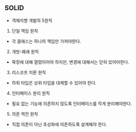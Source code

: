 ## SOLID
- 객체지향 개발의 5원칙

1. 단일 책임 원칙
- 각 클래스는 하나의 책임만 가져야한다.

2. 개방-폐쇄 원칙
- 확장에 대해 열렸이어야 하지만, 변경에 대해서는 닫혀 있어야한다.

3. 리스코프 치환 원칙
- 하위 타입은 상위 타입을 대체할 수 있어야 한다.

4. 인터페이스 분리 원칙
- 필요 없는 기능에 의존하지 않도록 인터페이스를 작게 분리해야한다.

5. 의존 역전 원칙
- 직접 의존이 아닌 추상화에 의존하도록 설계해야 한다.